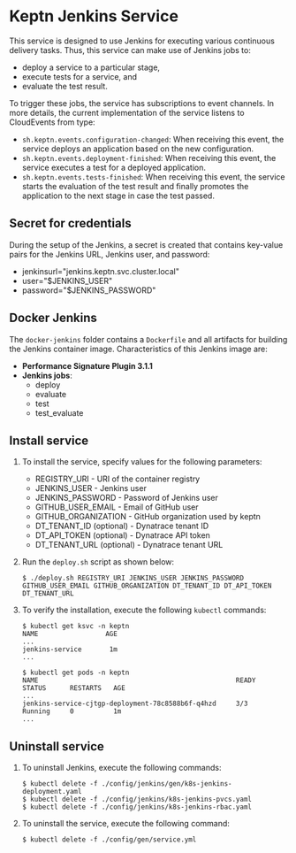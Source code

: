 # Keptn Jenkins Service

This service is designed to use Jenkins for executing various continuous delivery tasks. Thus, this service can make use of Jenkins jobs to:
* deploy a service to a particular stage,
* execute tests for a service, and
* evaluate the test result.

To trigger these jobs, the service has subscriptions to event channels. In more details, the current implementation of the service listens to CloudEvents from type:
* `sh.keptn.events.configuration-changed`: When receiving this event, the service deploys an application based on the new configuration.
* `sh.keptn.events.deployment-finished`: When receiving this event, the service executes a test for a deployed application.
* `sh.keptn.events.tests-finished`: When receiving this event, the service starts the evaluation of the test result and finally promotes the application to the next stage in case the test passed.

## Secret for credentials
During the setup of the Jenkins, a secret is created that contains key-value pairs for the Jenkins URL, Jenkins user, and password:
* jenkinsurl="jenkins.keptn.svc.cluster.local" 
* user="$JENKINS_USER" 
* password="$JENKINS_PASSWORD"

## Docker Jenkins
The `docker-jenkins` folder contains a `Dockerfile` and all artifacts for building the Jenkins container image. Characteristics of this Jenkins image are:
* **Performance Signature Plugin 3.1.1**
* **Jenkins jobs**:
  * deploy
  * evaluate
  * test
  * test_evaluate

## Install service <a id="install"></a>

1. To install the service, specify values for the following parameters:
    * REGISTRY_URI - URI of the container registry
    * JENKINS_USER - Jenkins user
    * JENKINS_PASSWORD - Password of Jenkins user
    * GITHUB_USER_EMAIL - Email of GitHub user
    * GITHUB_ORGANIZATION - GitHub organization used by keptn
    * DT_TENANT_ID (optional) - Dynatrace tenant ID
    * DT_API_TOKEN (optional) - Dynatrace API token
    * DT_TENANT_URL (optional) - Dynatrace tenant URL

1. Run the `deploy.sh` script as shown below: 

    ```console
    $ ./deploy.sh REGISTRY_URI JENKINS_USER JENKINS_PASSWORD GITHUB_USER_EMAIL GITHUB_ORGANIZATION DT_TENANT_ID DT_API_TOKEN DT_TENANT_URL
    ```

1. To verify the installation, execute the following `kubectl` commands: 

    ```console
    $ kubectl get ksvc -n keptn
    NAME                 AGE
    ...
    jenkins-service       1m
    ...
    ```

    ```console
    $ kubectl get pods -n keptn
    NAME                                                  READY     STATUS      RESTARTS   AGE
    ...
    jenkins-service-cjtgp-deployment-78c8588b6f-q4hzd     3/3       Running     0          1m
    ...
    ```

## Uninstall service <a id="install"></a>

1. To uninstall Jenkins, execute the following commands:

    ```console
    $ kubectl delete -f ./config/jenkins/gen/k8s-jenkins-deployment.yaml
    $ kubectl delete -f ./config/jenkins/k8s-jenkins-pvcs.yaml
    $ kubectl delete -f ./config/jenkins/k8s-jenkins-rbac.yaml
    ```
  
1. To uninstall the service, execute the following command:

    ```console
    $ kubectl delete -f ./config/gen/service.yml
    ```